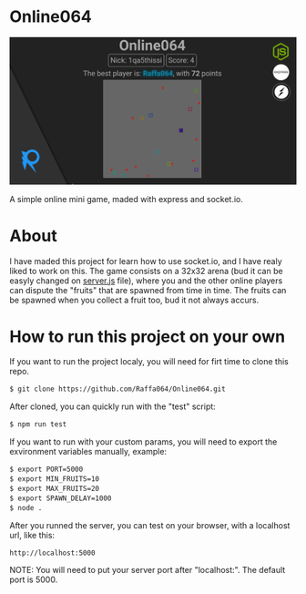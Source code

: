 # Online064
![cover image](assets/readme-cover.jpg)

A simple online mini game, maded with express and socket.io.

# About
I have maded this project for learn how to use socket.io, and I have realy liked to work on this.
The game consists on a 32x32 arena (bud it can be easyly changed on [server.js](src/server.js) file), where you and the other online players can dispute the "fruits" that are spawned from time in time. The fruits can be spawned when you collect a fruit too, bud it not always accurs.

# How to run this project on your own
If you want to run the project localy, you will need for firt time to clone this repo.

```bash
$ git clone https://github.com/Raffa064/Online064.git
```

After cloned, you can quickly run with the "test" script:

```bash
$ npm run test
```

If you want to run with your custom params, you will need to export the exvironment variables manually, example:

```bash
$ export PORT=5000
$ export MIN_FRUITS=10
$ export MAX_FRUITS=20
$ export SPAWN_DELAY=1000
$ node .
```

After you runned the server, you can test on your browser, with a localhost url, like this:

```
http://localhost:5000
```

NOTE: You will need to put your server port after "localhost:". The default port is 5000.